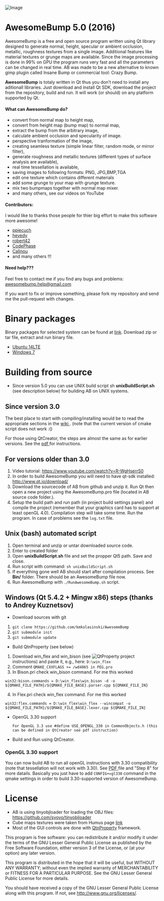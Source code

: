 ![Image](https://github.com/kmkolasinski/AwesomeBump/blob/master/Sources/resources/promo/githubimage5.jpg)


AwesomeBump 5.0 (2016)
====================

AwesomeBump is a free and open source program written using Qt library designed to generate normal, height, specular or ambient occlusion, metallic, roughness textures from a single image. Additional features like material textures or grunge maps are available. Since the image processing is done in 99% on GPU the program runs very fast and all the parameters can be changed in real time. AB was made to be a new alternative to known gimp plugin called Insane Bump or commercial tool: Crazy Bump.

**AwesomeBump** is totaly written in Qt thus you don’t need to install any aditionall libraries. Just download and install Qt SDK, download the project from the repository, build and run. It will work (or should) on any platform supported by Qt.

#### What can AwesomeBump do?

* convert from normal map to height map,
* convert from height map (bump map) to normal map,
* extract the bump from the arbitrary image,
* calculate ambient occlusion and specularity of image.
* perspective tranformation of the image,
* creating seamless texture (simple linear filter, random mode, or mirror filter),
* generate roughness and metallic textures (different types of surface analysis are available),
* real time tessellation is available,
* saving images to following formats: PNG, JPG,BMP,TGA
* edit one texture which contains different materials
* add some grunge to your map with grunge texture.
* mix two bumpmaps together with normal map mixer.
* and many others, see our videos on YouTube

#### Contributors:
I would like to thanks those people for thier big effort to make this software more awesome!

* [ppiecuch](https://github.com/ppiecuch)
* [hevedy](https://github.com/Hevedy)
* [robert42](https://github.com/Robert42)
* [CodePhase](https://github.com/CodePhase)
* [Calinou](https://github.com/Calinou)
* and many others !!!

#### Need help???
Feel free to contact me if you find any bugs and problems: <awesomebump.help@gmail.com>

If you want to fix or improve something, please fork my repository and send me the pull-request with changes.

Binary packages
============
Binary packages for selected system can be found at [link](https://github.com/kmkolasinski/AwesomeBump/releases). Download zip or tar file, extract and run binary file.

* [Ubuntu 14LTE](https://github.com/kmkolasinski/AwesomeBump/releases/tag/Linuxv5.0)
* [Windows 7](https://github.com/kmkolasinski/AwesomeBump/releases/tag/Winx32v5.0)

Building from source
============
* Since version 5.0 you can use UNIX build script sh **unixBuildScript.sh** (see description below) for building AB on UNIX systems. 
 

Since version 3.0
-----------------

The best place to start with compiling/installing would be to read the appropriate sections in the [wiki ](https://github.com/kmkolasinski/AwesomeBump/wiki). (note that the current version of cmake script does not work :()

For those using QtCreator, the steps are almost the same as for earlier versions.
See the [pdf ](https://github.com/kmkolasinski/AwesomeBump/releases/download/BuildingAB/BuildingInstruction.pdf) for instructions.

For versions older than 3.0
---------------------------

1. Video tutorial: https://www.youtube.com/watch?v=R-WgHserrS0
2. In order to build AwesomeBump you will need to have qt-sdk installed: http://www.qt.io/download/
3. Download the sourcecode of AB from github and unzip it. Run Qt then open a new project using the AwesomeBump.pro file (located in AB source code folder.).
4. Setup the build path and run path (in project build settings panel) and compile the project (remember that your graphics card has to support at least openGL 4.0). Compilation step will take some time. Run the program. In case of problems see the `log.txt` file.

Unix (bash) automated script
-------------------------

1. Open terminal and unzip or untar downloaded source code.
2. Enter to created folder
3. Open **unixBuildScript.sh** file and set the propper Qt5 path. Save and close.
4. Run script with command: `sh unixBuildScript.sh`
5. If everything gone well AB should start after compilation process. See **Bin/** folder. There should be an AwesomeBump file now.
6. Run AwesomeBump with `./RunAwesomeBump.sh` script. 

Windows (Qt 5.4.2 + Mingw x86) steps (thanks to Andrey Kuznetsov)
-------------------------

* Download sources with git
 1. `git clone https://github.com/kmkolasinski/AwesomeBump`
 2. `git submodule init`
 3. `git submodule update`

* Build QtnProperty (see below)
 1. Download win_flex and win_bison (see ![QtProperty](https://github.com/kmkolasinski/QtnProperty/tree/af948d54ad25755609cdcaf6f15cb58302ee8b91) project instructions) and paste it, e.g., here: `D:\win_flex`
 2. Comment `QMAKE_CXXFLAGS += /wd4065 in PEG.pro`
 3. In Bison.pri check win_bison command. For me this worked
 ```
 win32:bison.commands = D:\win_flex\win_bison -d -o ${QMAKE_FILE_PATH}/${QMAKE_FILE_BASE}.parser.cpp ${QMAKE_FILE_IN}
 ```
 4. In Flex.pri check win_flex command. For me this worked
 ```
 win32:flex.commands = D:\win_flex\win_flex --wincompat -o ${QMAKE_FILE_PATH}/${QMAKE_FILE_BASE}.lexer.cpp ${QMAKE_FILE_IN}
 ```
* OpenGL 3.30 support

  `For OpenGL 3.3 use #define USE_OPENGL_330 in CommonObjects.h (this can be defined in QtCreator see pdf instruction)`
  
* Build and Run using QtCreator.

### OpenGL 3.30 support

You can now build AB to run all openGL instructions with 3.30 compatibility (note that tessellation will not work with 3.30). See [PDF ](https://github.com/kmkolasinski/AwesomeBump/releases/download/BuildingAB/BuildingInstruction.pdf) file and "Step 8" for more datails. Basically you just have to add `CONFIG+=gl330` command in the qmake settings in order to build 3.30-supported version of AwesomeBump.

License
=======

 * AB is using tinyobjloader for loading the OBJ files: https://github.com/syoyo/tinyobjloader
 * Cube maps textures were taken from Humus page [link](http://www.humus.name/index.php?page=Textures)
 * Most of the GUI controls are done with  [QtnProperty](https://github.com/lexxmark/QtnProperty) framework.


This program is free software: you can redistribute it and/or modify
it under the terms of the GNU Lesser General Public License as published by
the Free Software Foundation, either version 3 of the License, or
(at your option) any later version.

This program is distributed in the hope that it will be useful,
but WITHOUT ANY WARRANTY; without even the implied warranty of
MERCHANTABILITY or FITNESS FOR A PARTICULAR PURPOSE. See the
GNU Lesser General Public License for more details.

You should have received a copy of the GNU Lesser General Public License
along with this program. If not, see <http://www.gnu.org/licenses/>.
